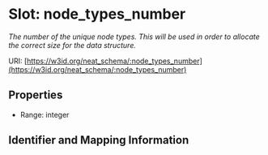 # Slot: node_types_number
_The number of the unique node types. This will be used in order to allocate the correct size for the data structure._


URI: [https://w3id.org/neat_schema/:node_types_number](https://w3id.org/neat_schema/:node_types_number)



<!-- no inheritance hierarchy -->


## Properties

 * Range: integer



## Identifier and Mapping Information





